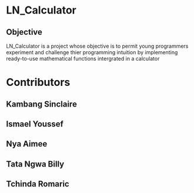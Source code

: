 # LN_Calculator
## Objective
LN_Calculator is a project whose objective is to permit young programmers experiment and challenge thier programming intuition by implementing ready-to-use mathematical functions intergrated in a calculator

# Contributors
## Kambang Sinclaire 
## Ismael Youssef
## Nya Aimee
## Tata Ngwa Billy
## Tchinda Romaric